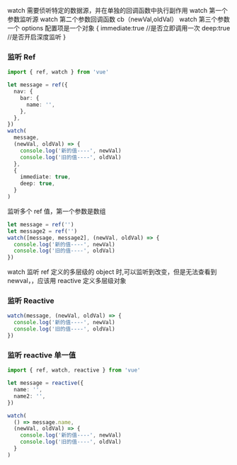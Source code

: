 watch 需要侦听特定的数据源，并在单独的回调函数中执行副作用
watch 第一个参数监听源
watch 第二个参数回调函数 cb（newVal,oldVal）
watch 第三个参数一个 options 配置项是一个对象
{
immediate:true //是否立即调用一次
deep:true //是否开启深度监听
}

### 监听 Ref

```ts
import { ref, watch } from 'vue'

let message = ref({
  nav: {
    bar: {
      name: '',
    },
  },
})
watch(
  message,
  (newVal, oldVal) => {
    console.log('新的值----', newVal)
    console.log('旧的值----', oldVal)
  },
  {
    immediate: true,
    deep: true,
  }
)
```

监听多个 ref 值，第一个参数是数组

```ts
let message = ref('')
let message2 = ref('')
watch([message, message2], (newVal, oldVal) => {
  console.log('新的值----', newVal)
  console.log('旧的值----', oldVal)
})
```

watch 监听 ref 定义的多层级的 object 时,可以监听到改变，但是无法查看到 newval，，应该用 reactive 定义多层级对象

### 监听 Reactive

```ts
watch(message, (newVal, oldVal) => {
  console.log('新的值----', newVal)
  console.log('旧的值----', oldVal)
})
```

### 监听 reactive 单一值

```ts
import { ref, watch, reactive } from 'vue'

let message = reactive({
  name: '',
  name2: '',
})

watch(
  () => message.name,
  (newVal, oldVal) => {
    console.log('新的值----', newVal)
    console.log('旧的值----', oldVal)
  }
)
```

